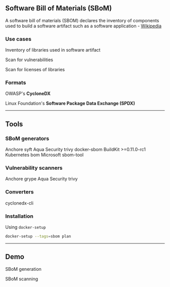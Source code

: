 ## Software Bill of Materials (SBoM)

<i class="fa-solid fa-quote-left fa-2x fa-pull-left"></i>A software bill of materials (SBOM) declares the inventory of components used to build a software artifact such as a software application - [Wikipedia](https://en.wikipedia.org/wiki/Software_supply_chain)

### Use cases

Inventory of libraries used in software artifact

Scan for vulnerabilities

Scan for licenses of libraries

### Formats

OWASP's **CycloneDX** [](https://cyclonedx.org/)

Linux Foundation's **Software Package Data Exchange (SPDX)** [](https://spdx.dev/)

---

## Tools

### SBoM generators

Anchore syft [](https://github.com/anchore/syft) <i class="fa fa-pipe"></i> Aqua Security trivy [](https://github.com/aquasecurity/trivy) <i class="fa fa-pipe"></i> docker-sbom [](https://github.com/docker/sbom-cli-plugin) <i class="fa fa-pipe"></i> BuildKit >=0.11.0-rc1 [](https://github.com/moby/buildkit/blob/master/docs/attestation-storage.md) <i class="fa fa-pipe"></i> Kubernetes bom [](https://github.com/kubernetes-sigs/bom) <i class="fa fa-pipe"></i> Microsoft sbom-tool [](https://github.com/microsoft/sbom-tool)

### Vulnerability scanners

Anchore grype [](https://github.com/anchore/grype) <i class="fa fa-pipe"></i> Aqua Security trivy [](https://github.com/aquasecurity/trivy)

### Converters

cyclonedx-cli [](https://github.com/CycloneDX/cyclonedx-cli)

### Installation

Using `docker-setup` [](https://github.com/nicholasdille/docker-setup)

```bash
docker-setup --tags=sbom plan
```

---

## Demo

SBoM generation

SBoM scanning